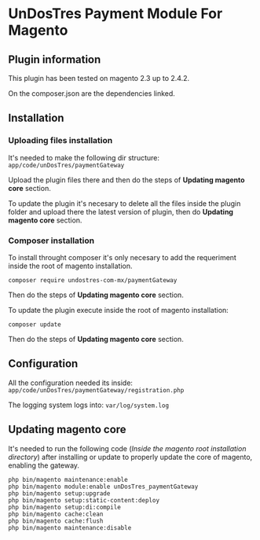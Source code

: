 # UnDosTres Payment Module For Magento

## Plugin information

This plugin has been tested on magento 2.3 up to 2.4.2.

On the composer.json are the dependencies linked.

## Installation

### Uploading files installation

It's needed to make the following dir structure:
`app/code/unDosTres/paymentGateway`

Upload the plugin files there and then do the steps of **Updating magento core** section.

To update the plugin it's necesary to delete all the files inside the plugin folder and upload there the latest version of plugin, then do  **Updating magento core** section.

### Composer installation

To install throught composer it's only necesary to add the requeriment inside the root of magento installation.

```
composer require undostres-com-mx/paymentGateway
``` 

Then do the steps of **Updating magento core** section.

To update the plugin execute inside the root of magento installation:

```
composer update
``` 

Then do the steps of **Updating magento core** section.

## Configuration

All the configuration needed its inside:
`app/code/unDosTres/paymentGateway/registration.php`

The logging system logs into:
`var/log/system.log`

## Updating magento core

It's needed to run the following code (*Inside the magento root installation directory*) after installing or update to properly update the core of magento, enabling the gateway.

```
php bin/magento maintenance:enable 
php bin/magento module:enable unDosTres_paymentGateway
php bin/magento setup:upgrade
php bin/magento setup:static-content:deploy
php bin/magento setup:di:compile
php bin/magento cache:clean
php bin/magento cache:flush
php bin/magento maintenance:disable
``` 
